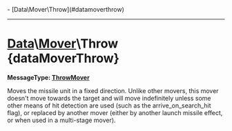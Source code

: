 <div id="toc" markdown="1">
- [Data\Mover\Throw](#datamoverthrow)

</div>

***

# [](dcei.engine.proto.Mover.throw)**[Data](Data)\\[Mover](Data-Mover)\Throw** {dataMoverThrow}
[](dcei.engine.proto.ThrowMover)**MessageType: [ThrowMover](GenericMessage#throwmover)**

Moves the missile unit in a fixed direction. Unlike other movers, this mover doesn't move towards the target and will move indefinitely unless some other means of hit detection are used (such as the arrive_on_search_hit flag), or replaced by another mover (either by another launch missile effect, or when used in a multi-stage mover).

[](manual-wiki-start)

[](manual-wiki-end)

